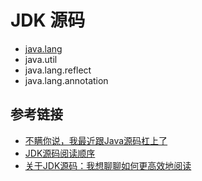 # JDK 源码

- [java.lang]()
- java.util
- java.lang.reflect
- java.lang.annotation

## 参考链接

- [不瞒你说，我最近跟Java源码杠上了](https://mp.weixin.qq.com/s/K0ehqbxrzSz07nqnqRvn5A)
- [JDK源码阅读顺序](https://blog.csdn.net/qq_21033663/article/details/79571506)
- [关于JDK源码：我想聊聊如何更高效地阅读](https://mp.weixin.qq.com/s/_9l8ujfblUGNPAN9rKb9Mw)